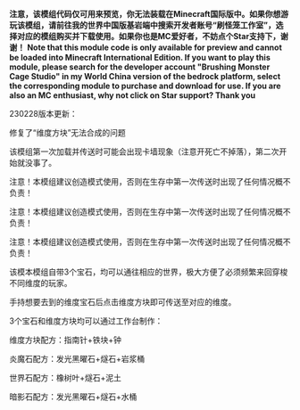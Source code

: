  **注意，该模组代码仅可用来预览，你无法装载在Minecraft国际版中。如果你想游玩该模组，请前往我的世界中国版基岩端中搜索开发者账号“刷怪笼工作室”，选择对应的模组购买并下载使用。如果你也是MC爱好者，不妨点个Star支持下，谢谢！** 
**Note that this module code is only available for preview and cannot be loaded into Minecraft International Edition. If you want to play this module, please search for the developer account "Brushing Monster Cage Studio" in my World China version of the bedrock platform, select the corresponding module to purchase and download for use. If you are also an MC enthusiast, why not click on Star support? Thank you**

230228版本更新：

修复了“维度方块”无法合成的问题



该模组第一次加载并传送时可能会出现卡墙现象（注意开死亡不掉落），第二次开始就没事了。

注意！本模组建议创造模式使用，否则在生存中第一次传送时出现了任何情况概不负责！

注意！本模组建议创造模式使用，否则在生存中第一次传送时出现了任何情况概不负责！

注意！本模组建议创造模式使用，否则在生存中第一次传送时出现了任何情况概不负责！



该模本模组自带3个宝石，均可以通往相应的世界，极大方便了必须频繁来回穿梭不同维度的玩家。

手持想要去到的维度宝石后点击维度方块即可传送至对应的维度。



3个宝石和维度方块均可以通过工作台制作：

维度方块配方：指南针+铁块+钟

炎魔石配方：发光黑曜石+燧石+岩浆桶

世界石配方：橡树叶+燧石+泥土

暗影石配方：发光黑曜石+燧石+水桶